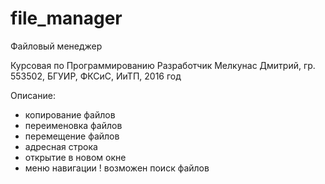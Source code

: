 # file_manager
Файловый менеджер

Курсовая по Программированию
Разработчик Мелкунас Дмитрий, гр. 553502, БГУИР, ФКСиС, ИиТП, 2016 год

Описание:
- копирование файлов
- переименовка файлов
- перемещение файлов
- адресная строка
- открытие в новом окне
- меню навигации
! возможен поиск файлов
